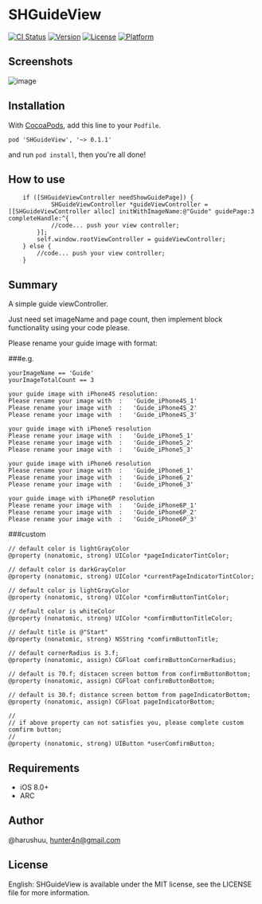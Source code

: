 # SHGuideView

[![CI Status](http://img.shields.io/travis/@harushuu/SHGuideView.svg?style=flat)](https://travis-ci.org/@harushuu/SHGuideView)
[![Version](https://img.shields.io/cocoapods/v/SHGuideView.svg?style=flat)](http://cocoapods.org/pods/SHGuideView)
[![License](https://img.shields.io/cocoapods/l/SHGuideView.svg?style=flat)](http://cocoapods.org/pods/SHGuideView)
[![Platform](https://img.shields.io/cocoapods/p/SHGuideView.svg?style=flat)](http://cocoapods.org/pods/SHGuideView)

## Screenshots
![image](https://github.com/harushuu/SHGuideView/raw/master/Screenshots.gif)

## Installation

With [CocoaPods](http://cocoapods.org/), add this line to your `Podfile`.

```
pod 'SHGuideView', '~> 0.1.1'
```

and run `pod install`, then you're all done!

## How to use

```objc
    if ([SHGuideViewController needShowGuidePage]) {
            SHGuideViewController *guideViewController = [[SHGuideViewController alloc] initWithImageName:@"Guide" guidePage:3 completeHandle:^{
            //code... push your view controller;
        }];
        self.window.rootViewController = guideViewController;
    } else {
        //code... push your view controller;
    }
```

## Summary

A simple guide viewController.

Just need set imageName and page count, then implement block functionality using your code please.

Please rename your guide image with format:

###e.g.
```
yourImageName == 'Guide'
yourImageTotalCount == 3

your guide image with iPhone4S resolution:
Please rename your image with  :   'Guide_iPhone4S_1'
Please rename your image with  :   'Guide_iPhone4S_2'
Please rename your image with  :   'Guide_iPhone4S_3'

your guide image with iPhone5 resolution
Please rename your image with  :   'Guide_iPhone5_1'
Please rename your image with  :   'Guide_iPhone5_2'
Please rename your image with  :   'Guide_iPhone5_3'

your guide image with iPhone6 resolution
Please rename your image with  :   'Guide_iPhone6_1'
Please rename your image with  :   'Guide_iPhone6_2'
Please rename your image with  :   'Guide_iPhone6_3'

your guide image with iPhone6P resolution
Please rename your image with  :   'Guide_iPhone6P_1'
Please rename your image with  :   'Guide_iPhone6P_2'
Please rename your image with  :   'Guide_iPhone6P_3'
```

###custom
```
// default color is lightGrayColor
@property (nonatomic, strong) UIColor *pageIndicatorTintColor;

// default color is darkGrayColor
@property (nonatomic, strong) UIColor *currentPageIndicatorTintColor;

// default color is lightGrayColor
@property (nonatomic, strong) UIColor *comfirmButtonTintColor;

// default color is whiteColor
@property (nonatomic, strong) UIColor *comfirmButtonTitleColor;

// default title is @"Start"
@property (nonatomic, strong) NSString *comfirmButtonTitle;

// default cornerRadius is 3.f;
@property (nonatomic, assign) CGFloat comfirmButtonCornerRadius;

// default is 70.f; distacen screen bottom from confirmButtonBottom;
@property (nonatomic, assign) CGFloat confirmButtonBottom;

// default is 30.f; distance screen bottom from pageIndicatorBottom;
@property (nonatomic, assign) CGFloat pageIndicatorBottom;

//
// if above property can not satisfies you, please complete custom comfirm button;
//
@property (nonatomic, strong) UIButton *userComfirmButton;
```

## Requirements

* iOS 8.0+ 
* ARC

## Author

@harushuu, hunter4n@gmail.com

## License

English: SHGuideView is available under the MIT license, see the LICENSE file for more information.     

